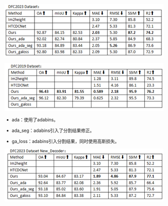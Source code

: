 ![image-20240507114242399](./images/5_7_1.png)

![image-20240507114335005](./images/5_7_2.png)

* ada：使用了adabins。

* ada_seg：adabins引入了分割结果修正。

* ga_loss：adabins引入分割结果，同时使用高斯损失。

![image-20240507114402685](./images/5_7_3.png)
